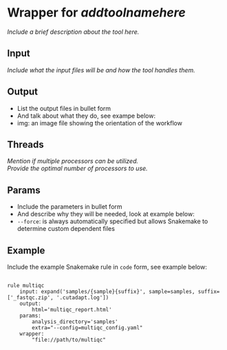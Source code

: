 # Wrapper for *addtoolnamehere*

*Include a brief description about the tool here.*

## Input
*Include what the input files will be and how the tool handles them.*

## Output
* List the output files in bullet form
* And talk about what they do, see exampe below:
* img: an image file showing the orientation of the workflow

## Threads
*Mention if multiple processors can be utilized.*  
*Provide the optimal number of processors to use.*

## Params
* Include the parameters in bullet form
* And describe why they will be needed, look at example below:
* <code>--force</code>: is always automatically specified but allows Snakemake to determine custom dependent files

## Example
Include the example Snakemake rule in <code>code</code> form, see example below:
<pre><code>
rule multiqc
    input: expand('samples/{sample}{suffix}', sample=samples, suffix=['_fastqc.zip', '.cutadapt.log'])
    output:
        html='multiqc_report.html'
    params:
        analysis_directory='samples'
        extra="--config=multiqc_config.yaml"
    wrapper:
        "file://path/to/multiqc"
</code></pre>
